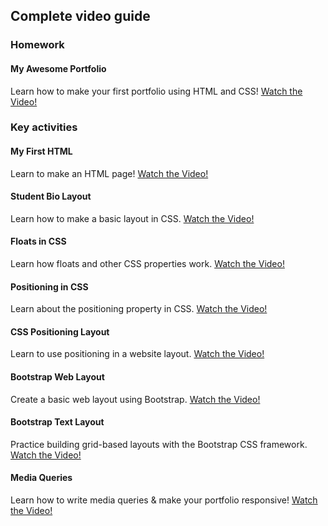 ## Complete video guide

### Homework

#### My Awesome Portfolio

Learn how to make your first portfolio using HTML and CSS!
[Watch the Video!](https://youtu.be/qMbCiVYQLCU)

### Key activities

#### My First HTML

Learn to make an HTML page!
[Watch the Video!](https://www.youtube.com/watch?v=ieb6Svbc10E)

#### Student Bio Layout

Learn how to make a basic layout in CSS.
[Watch the Video!](https://www.youtube.com/watch?v=kMBinXTCrXI)

#### Floats in CSS

Learn how floats and other CSS properties work.
[Watch the Video!](https://www.youtube.com/watch?v=0lpxKw6E90Y)

#### Positioning in CSS

Learn about the positioning property in CSS.
[Watch the Video!](https://www.youtube.com/watch?v=sHfJn0jqBro)

#### CSS Positioning Layout

Learn to use positioning in a website layout.
[Watch the Video!](https://www.youtube.com/watch?v=yWXgnQaWSW0)

#### Bootstrap Web Layout

Create a basic web layout using Bootstrap.
[Watch the Video!](https://www.youtube.com/watch?v=Y9rMbKHoTBI)

#### Bootstrap Text Layout

Practice building grid-based layouts with the Bootstrap CSS framework.
[Watch the Video!](https://www.youtube.com/watch?v=wQovwgW020g)

#### Media Queries

Learn how to write media queries & make your portfolio responsive!
[Watch the Video!](https://www.youtube.com/watch?v=x_wlcp-W27c)
